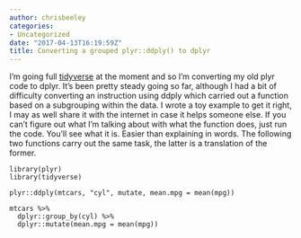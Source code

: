 ```yaml
---
author: chrisbeeley
categories:
- Uncategorized
date: "2017-04-13T16:19:59Z"
title: Converting a grouped plyr::ddply() to dplyr
---
```


I’m going full [tidyverse](http://tidyverse.org/) at the moment and so I’m converting my old plyr code to dplyr. It’s been pretty steady going so far, although I had a bit of difficulty converting an instruction using ddply which carried out a function based on a subgrouping within the data. I wrote a toy example to get it right, I may as well share it with the internet in case it helps someone else. If you can’t figure out what I’m talking about with what the function does, just run the code. You’ll see what it is. Easier than explaining in words. The following two functions carry out the same task, the latter is a translation of the former.

```
library(plyr)
library(tidyverse)

plyr::ddply(mtcars, "cyl", mutate, mean.mpg = mean(mpg))

mtcars %>% 
  dplyr::group_by(cyl) %>% 
  dplyr::mutate(mean.mpg = mean(mpg))

```